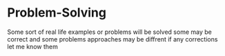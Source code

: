# Problem-Solving
Some sort of real life examples or problems will be solved 
some may be correct and some problems approaches may be diffrent 
if any corrections let me know them 
